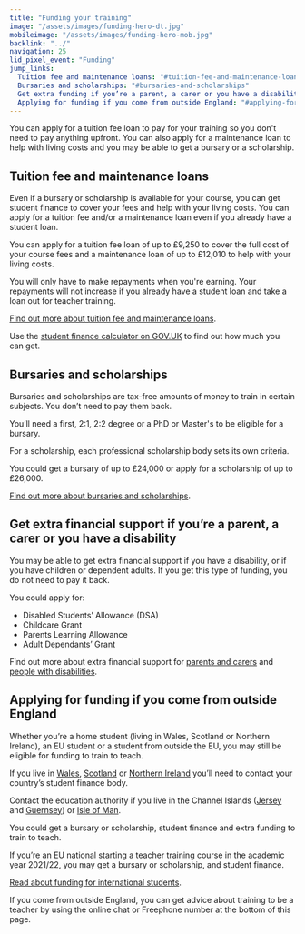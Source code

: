 ```yaml
---
title: "Funding your training"
image: "/assets/images/funding-hero-dt.jpg"
mobileimage: "/assets/images/funding-hero-mob.jpg"
backlink: "../"
navigation: 25
lid_pixel_event: "Funding"
jump_links:
  Tuition fee and maintenance loans: "#tuition-fee-and-maintenance-loans"
  Bursaries and scholarships: "#bursaries-and-scholarships"
  Get extra funding if you’re a parent, a carer or you have a disability: "#get-extra-financial-support-if-youre-a-parent-a-carer-or-you-have-a-disability"
  Applying for funding if you come from outside England: "#applying-for-funding-if-you-come-from-outside-england"
---
```


You can apply for a tuition fee loan to pay for your training so you don't need to pay anything upfront. You can also apply for a maintenance loan to help with living costs and you may be able to get a bursary or a scholarship.

## Tuition fee and maintenance loans

Even if a bursary or scholarship is available for your course, you can get student finance to cover your fees and help with your living costs. You can apply for a tuition fee and/or a maintenance loan even if you already have a student loan.

You can apply for a tuition fee loan of up to £9,250 to cover the full cost of your course fees and a maintenance loan of up to £12,010 to help with your living costs.

You will only have to make repayments when you're earning. Your repayments will not increase if you already have a student loan and take a loan out for teacher training.

[Find out more about tuition fee and maintenance loans](/guidance/financial-support-for-teacher-training#tuition-fee-and-maintenance-loans).

Use the [student finance calculator on GOV.UK](https://www.gov.uk/student-finance-calculator) to find out how much you can get.

## Bursaries and scholarships

Bursaries and scholarships are tax-free amounts of money to train in certain subjects. You don’t need to pay them back.

You’ll need a first, 2:1, 2:2 degree or a PhD or Master's to be eligible for a bursary.

For a scholarship, each professional scholarship body sets its own criteria.

You could get a bursary of up to £24,000 or apply for a scholarship of up to £26,000.

[Find out more about bursaries and scholarships](/guidance/financial-support-for-teacher-training#introduction).

## Get extra financial support if you’re a parent, a carer or you have a disability

You may be able to get extra financial support if you have a disability, or if you have children or dependent adults. If you get this type of funding, you do not need to pay it back.

You could apply for:

* Disabled Students’ Allowance (DSA)
* Childcare Grant
* Parents Learning Allowance
* Adult Dependants’ Grant

Find out more about extra financial support for [parents and carers](/guidance/financial-support-for-teacher-training#parents-and-carers---extra-financial-support) and [people with disabilities](/guidance/financial-support-for-teacher-training#disabled-students---extra-financial-support).

## Applying for funding if you come from outside England

Whether you’re a home student (living in Wales, Scotland or Northern Ireland), an EU student or a student from outside the EU, you may still be eligible for funding to train to teach.

If you live in [Wales](http://www.studentfinancewales.co.uk/), [Scotland](http://www.saas.gov.uk/) or [Northern Ireland](http://www.studentfinanceni.co.uk/) you’ll need to contact your country’s student finance body.

Contact the education authority if you live in the Channel Islands ([Jersey](https://www.gov.je/Working/Careers/16To19YearOlds/EnteringHigherEducation/FinancingHigherEducationCourses/FundingDegreeProfessionalQualifications/Pages/index.aspx) and [Guernsey](https://www.gov.gg/article/152744/Policies)) or [Isle of Man](https://www.gov.im/student-grants).

You could get a bursary or scholarship, student finance and extra funding to train to teach.

If you’re an EU national starting a teacher training course in the academic year 2021/22, you may get a bursary or scholarship, and student finance.

[Read about funding for international students](/international-students#funding).

If you come from outside England, you can get advice about training to be a teacher by using the online chat or Freephone number at the bottom of this page.
